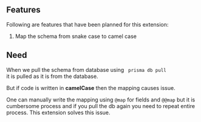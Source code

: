 
## Features

Following are features that have been planned for this extension:

1. Map the schema from snake case to camel case


## Need

When we pull the schema from database using <code> prisma db pull </code> it is pulled as it is from the database. 

But if code is written in <b>camelCase</b> then the mapping causes issue.

One can manually write the mapping using <code>@map</code> for fields and <code>@@map</code> but it is cumbersome process and if you pull the db again you need to repeat entire process. This extension solves this issue. 
